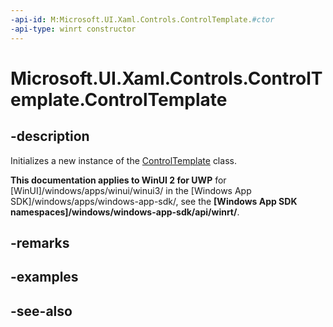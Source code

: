 ```yaml
---
-api-id: M:Microsoft.UI.Xaml.Controls.ControlTemplate.#ctor
-api-type: winrt constructor
---
```


<!-- Method syntax
public ControlTemplate()
-->

# Microsoft.UI.Xaml.Controls.ControlTemplate.ControlTemplate

## -description
Initializes a new instance of the [ControlTemplate](controltemplate.md) class.

**This documentation applies to WinUI 2 for UWP** for [WinUI]/windows/apps/winui/winui3/ in the [Windows App SDK]/windows/apps/windows-app-sdk/, see the **[Windows App SDK namespaces]/windows/windows-app-sdk/api/winrt/**.

## -remarks

## -examples

## -see-also
